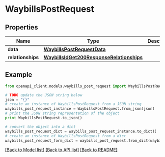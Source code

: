 # WaybillsPostRequest


## Properties
Name | Type | Description | Notes
------------ | ------------- | ------------- | -------------
**data** | [**WaybillsPostRequestData**](WaybillsPostRequestData.md) |  | [optional] 
**relationships** | [**WaybillsIdGet200ResponseRelationships**](WaybillsIdGet200ResponseRelationships.md) |  | [optional] 

## Example

```python
from openapi_client.models.waybills_post_request import WaybillsPostRequest

# TODO update the JSON string below
json = "{}"
# create an instance of WaybillsPostRequest from a JSON string
waybills_post_request_instance = WaybillsPostRequest.from_json(json)
# print the JSON string representation of the object
print WaybillsPostRequest.to_json()

# convert the object into a dict
waybills_post_request_dict = waybills_post_request_instance.to_dict()
# create an instance of WaybillsPostRequest from a dict
waybills_post_request_form_dict = waybills_post_request.from_dict(waybills_post_request_dict)
```
[[Back to Model list]](../README.md#documentation-for-models) [[Back to API list]](../README.md#documentation-for-api-endpoints) [[Back to README]](../README.md)



